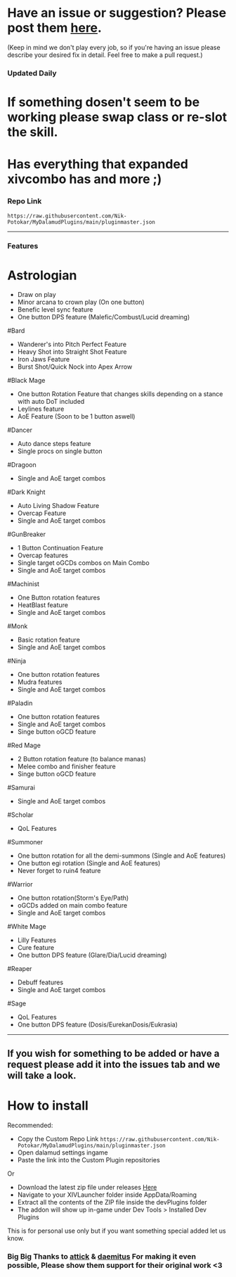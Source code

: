 # Have an issue or suggestion? Please post them [here](https://github.com/Nik-Potokar/MyDalamudPlugins).
(Keep in mind we don't play every job, so if you're having an issue please describe your desired fix in detail. Feel free to make a pull request.)
### Updated Daily
# If something dosen't seem to be working please swap class or re-slot the skill.

# Has everything that expanded xivcombo has and more ;)

### Repo Link
`https://raw.githubusercontent.com/Nik-Potokar/MyDalamudPlugins/main/pluginmaster.json `

_________________________________________________________________________________________________________________________________________________________________________________
### Features

# Astrologian
* Draw on play 
* Minor arcana to crown play (On one button)
* Benefic level sync feature
* One button DPS feature (Malefic/Combust/Lucid dreaming)

#Bard
* Wanderer's into Pitch Perfect Feature
* Heavy Shot into Straight Shot Feature
* Iron Jaws Feature
* Burst Shot/Quick Nock into Apex Arrow

#Black Mage
* One button Rotation Feature that changes skills depending on a stance with auto DoT included
* Leylines feature
* AoE Feature (Soon to be 1 button aswell)

#Dancer
* Auto dance steps feature
* Single procs on single button

#Dragoon
* Single and AoE target combos

#Dark Knight
* Auto Living Shadow Feature
* Overcap Feature
* Single and AoE target combos

#GunBreaker
* 1 Button Continuation Feature
* Overcap features
* Single target oGCDs combos on Main Combo
* Single and AoE target combos

#Machinist
* One Button rotation features
* HeatBlast feature
* Single and AoE target combos

#Monk
* Basic rotation feature
* Single and AoE target combos

#Ninja
* One button rotation features
* Mudra features
* Single and AoE target combos

#Paladin
* One button rotation features
* Single and AoE target combos
* Singe button oGCD feature

#Red Mage
* 2 Button rotation feature (to balance manas)
* Melee combo and finisher feature
* Singe button oGCD feature

#Samurai
* Single and AoE target combos

#Scholar
* QoL Features

#Summoner
* One button rotation for all the demi-summons (Single and AoE features)
* One button egi rotation (Single and AoE features)
* Never forget to ruin4 feature

#Warrior
* One button rotation(Storm's Eye/Path)
* oGCDs added on main combo feature
* Single and AoE target combos

#White Mage
* Lilly Features
* Cure feature
* One button DPS feature (Glare/Dia/Lucid dreaming)

#Reaper
* Debuff features
* Single and AoE target combos

#Sage
* QoL Features
* One button DPS feature (Dosis/EurekanDosis/Eukrasia)
_________________________________________________________________________________________________________________________________________________________________________________

## If you wish for something to be added or have a request please add it into the issues tab and we will take a look.

# How to install
Recommended:
* Copy the Custom Repo Link `https://raw.githubusercontent.com/Nik-Potokar/MyDalamudPlugins/main/pluginmaster.json `
* Open dalamud settings ingame
* Paste the link into the Custom Plugin repositories

Or

* Download the latest zip file under releases [Here](https://github.com/Nik-Potokar/XIVComboWayTooAkiiified/releases)
* Navigate to your XIVLauncher folder inside AppData/Roaming
* Extract all the contents of the ZIP file inside the devPlugins folder
* The addon will show up in-game under Dev Tools > Installed Dev Plugins

This is for personal use only but if you want something special added let us know.

### Big Big  Thanks to [attick](https://github.com/attickdoor) & [daemitus](https://github.com/daemitus) For making it even possible, Please show them support for their original work <3 

